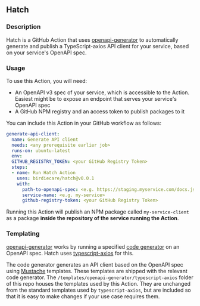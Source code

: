 ## Hatch

### Description
Hatch is a GitHub Action that uses [openapi-generator](https://github.com/OpenAPITools/openapi-generator) to automatically generate and publish a TypeScript-axios API client for your service, based on your service's OpenAPI spec.

### Usage
To use this Action, you will need: 
* An OpenAPI v3 spec of your service, which is accessible to the Action. Easiest might be to expose an endpoint that serves your service's OpenAPI spec
* A GitHub NPM registry and an access token to publish packages to it

You can include this Action in your GitHub workflow as follows:

```yaml
generate-api-client:
  name: Generate API client
  needs: <any prerequisite earlier job>
  runs-on: ubuntu-latest
  env:
  GITHUB_REGISTRY_TOKEN: <your GitHub Registry Token>
  steps:
  - name: Run Hatch Action
    uses: birdiecare/hatch@v0.0.1
    with:
      path-to-openapi-spec: <e.g. https://staging.myservice.com/docs.json>
      service-name: <e.g. my-service>
      github-registry-token: <your GitHub Registry Token>
```

Running this Action will publish an NPM package called `my-service-client` as a package __inside the repository of the service running the Action__.

### Templating
[openapi-generator](https://github.com/OpenAPITools/openapi-generator) works by running a specified [code generator](https://github.com/OpenAPITools/openapi-generator/blob/master/docs/generators.md) on an OpenAPI spec. Hatch uses [typescript-axios](https://github.com/OpenAPITools/openapi-generator/blob/master/docs/generators/typescript-axios.md) for this. 

The code generator generates an API client based on the OpenAPI spec using [Mustache](https://mustache.github.io) templates. These templates are shipped with the relevant code generator. The `/templates/openapi-generator/typescript-axios` folder of this repo houses the templates used by this Action. They are unchanged from the standard templates used by `typescript-axios`, but are included so that it is easy to make changes if your use case requires them.
